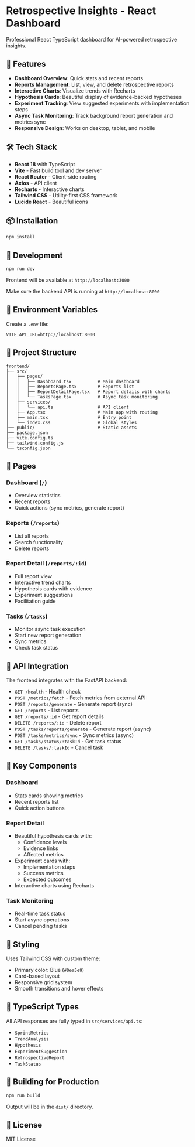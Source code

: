 # Retrospective Insights - React Dashboard

Professional React TypeScript dashboard for AI-powered retrospective insights.

## 🚀 Features

- **Dashboard Overview**: Quick stats and recent reports
- **Reports Management**: List, view, and delete retrospective reports
- **Interactive Charts**: Visualize trends with Recharts
- **Hypothesis Cards**: Beautiful display of evidence-backed hypotheses
- **Experiment Tracking**: View suggested experiments with implementation steps
- **Async Task Monitoring**: Track background report generation and metrics sync
- **Responsive Design**: Works on desktop, tablet, and mobile

## 🛠️ Tech Stack

- **React 18** with TypeScript
- **Vite** - Fast build tool and dev server
- **React Router** - Client-side routing
- **Axios** - API client
- **Recharts** - Interactive charts
- **Tailwind CSS** - Utility-first CSS framework
- **Lucide React** - Beautiful icons

## 📦 Installation

```bash
npm install
```

## 🏃 Development

```bash
npm run dev
```

Frontend will be available at `http://localhost:3000`

Make sure the backend API is running at `http://localhost:8000`

## 🔧 Environment Variables

Create a `.env` file:

```
VITE_API_URL=http://localhost:8000
```

## 📁 Project Structure

```
frontend/
├── src/
│   ├── pages/
│   │   ├── Dashboard.tsx          # Main dashboard
│   │   ├── ReportsPage.tsx        # Reports list
│   │   ├── ReportDetailPage.tsx   # Report details with charts
│   │   └── TasksPage.tsx          # Async task monitoring
│   ├── services/
│   │   └── api.ts                 # API client
│   ├── App.tsx                    # Main app with routing
│   ├── main.tsx                   # Entry point
│   └── index.css                  # Global styles
├── public/                        # Static assets
├── package.json
├── vite.config.ts
├── tailwind.config.js
└── tsconfig.json
```

## 🎨 Pages

### Dashboard (`/`)
- Overview statistics
- Recent reports
- Quick actions (sync metrics, generate report)

### Reports (`/reports`)
- List all reports
- Search functionality
- Delete reports

### Report Detail (`/reports/:id`)
- Full report view
- Interactive trend charts
- Hypothesis cards with evidence
- Experiment suggestions
- Facilitation guide

### Tasks (`/tasks`)
- Monitor async task execution
- Start new report generation
- Sync metrics
- Check task status

## 🔗 API Integration

The frontend integrates with the FastAPI backend:

- `GET /health` - Health check
- `POST /metrics/fetch` - Fetch metrics from external API
- `POST /reports/generate` - Generate report (sync)
- `GET /reports` - List reports
- `GET /reports/:id` - Get report details
- `DELETE /reports/:id` - Delete report
- `POST /tasks/reports/generate` - Generate report (async)
- `POST /tasks/metrics/sync` - Sync metrics (async)
- `GET /tasks/status/:taskId` - Get task status
- `DELETE /tasks/:taskId` - Cancel task

## 🎯 Key Components

### Dashboard
- Stats cards showing metrics
- Recent reports list
- Quick action buttons

### Report Detail
- Beautiful hypothesis cards with:
  - Confidence levels
  - Evidence links
  - Affected metrics
- Experiment cards with:
  - Implementation steps
  - Success metrics
  - Expected outcomes
- Interactive charts using Recharts

### Task Monitoring
- Real-time task status
- Start async operations
- Cancel pending tasks

## 🌈 Styling

Uses Tailwind CSS with custom theme:

- Primary color: Blue (`#0ea5e9`)
- Card-based layout
- Responsive grid system
- Smooth transitions and hover effects

## 📝 TypeScript Types

All API responses are fully typed in `src/services/api.ts`:

- `SprintMetrics`
- `TrendAnalysis`
- `Hypothesis`
- `ExperimentSuggestion`
- `RetrospectiveReport`
- `TaskStatus`

## 🧪 Building for Production

```bash
npm run build
```

Output will be in the `dist/` directory.

## 📄 License

MIT License

